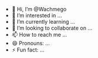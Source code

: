 - 👋 Hi, I’m @Wachmego
- 👀 I’m interested in ...
- 🌱 I’m currently learning ...
- 💞️ I’m looking to collaborate on ...
- 📫 How to reach me ...
- 😄 Pronouns: ...
- ⚡ Fun fact: ...

<!---
Wachmego/Wachmego is a ✨ special ✨ repository because its `README.md` (this file) appears on your GitHub profile.
You can click the Preview link to take a look at your changes.
--->
